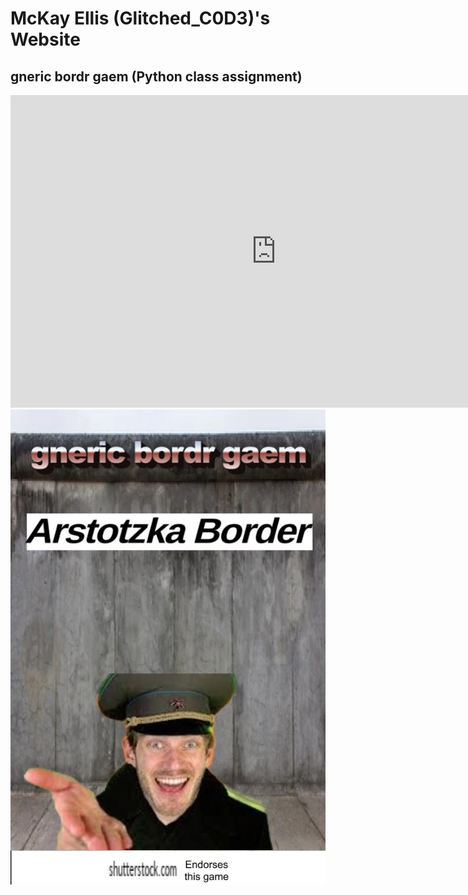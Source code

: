 # McKay Ellis (Glitched_C0D3)'s Website
## gneric bordr gaem (Python class assignment)
<iframe width="850" height="500" src="https://codehs.com/sandbox/mckayellis/gneric-bordr-gaem-1/embed/?display_mode=displayOnly&read_only=True&show_file_tree=False" frameborder="0" allowfullscreen class="video-iframe"></iframe>
<img src="https://github.com/GlitchedC0D3/GlitchedC0D3.github.io/blob/main/Copy%20of%20Untitled%20drawing.jpg" style="display: block; margin: auto;" />

